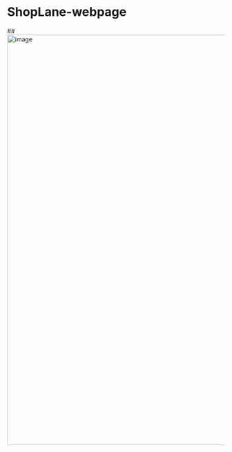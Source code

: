 # ShopLane-webpage
##<img width="953" alt="image" src="https://user-images.githubusercontent.com/102674492/171982591-a298c9aa-0be6-4a02-b129-b37e40de6234.png">

